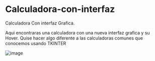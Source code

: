 # Calculadora-con-interfaz
Calculadora Con interfaz Grafica.

Aqui encontraras una calculadora con una nueva interfaz grafica y su Hover. Quise hacer algo diferente a las calculadoras comunes que conocemos usando TKINTER


![image](https://user-images.githubusercontent.com/69609649/133887892-731bc2f5-dd71-4dd8-aadb-31ded8d58e44.png)
